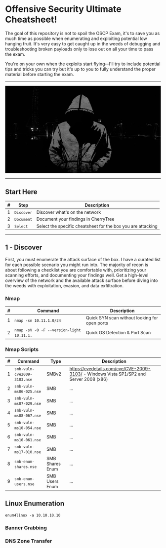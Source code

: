 # Offensive Security Ultimate Cheatsheet!
The goal of this repository is not to spoil the OSCP Exam, it's to save you as much time as possible when enumerating and exploiting potential low hanging fruit.  It's very easy to get caught up in the weeds of debugging and troubleshooting broken payloads only to lose out on all your time to pass the exam.

You're on your own when the exploits start flying--I'll try to include potential tips and tricks you can try but it's up to you to fully understand the proper material before starting the exam.

-------------

![Hacker](lol_hoody.jpg)

-------------

## Start Here
| # | Step | Description |
| --- | --- | --- |
| 1 | `Discover` | Discover what's on the network |
| 2 | `Document` | Document your findings in CherryTree |
| 3 | `Select` | Select the specific cheatsheet for the box you are attacking |

-------------
## 1 - Discover
First, you must enumerate the attack surface of the box.  I have a curated list for each possible scenario you might run into.  The majority of recon is about following a checklist you are comfortable with, prioritizing your scanning efforts, and documenting your findings well.  Get a high-level overview of the network and the available attack surface before diving into the weeds with exploitation, evasion, and data exfiltration. 


### Nmap
| # | Command | Description |
| --- | --- | --- |
| 1 | `nmap -sn 10.11.1.0/24` | Quick SYN scan without looking for open ports  |
| 2 | `nmap -sV -O -F --version-light 10.11.1.` | Quick OS Detection & Port Scan  |

### Nmap Scripts
| # | Command | Type | Description |
| --- | --- | --- | --- |
| 1 | `smb-vuln-cve2009-3103.nse` | SMBv2  | https://cvedetails.com/cve/CVE-2009-3103/ - Windows Vista SP1/SP2 and Server 2008 (x86) |
| 2 | `smb-vuln-ms06-025.nse` | SMB  | ... |
| 3 | `smb-vuln-ms07-029.nse` | SMB  | ... |
| 4 | `smb-vuln-ms08-067.nse` | SMB  | ... |
| 5 | `smb-vuln-ms10-054.nse` | SMB  | ... |
| 6 | `smb-vuln-ms10-061.nse` | SMB  | ... |
| 7 | `smb-vuln-ms17-010.nse` | SMB  | ... |
| 8 | `smb-enum-shares.nse` | SMB Shares Enum  | ... |
| 9 | `smb-enum-users.nse` | SMB Users Enum | ... |

## Linux Enumeration
```
enum4linux -a 10.10.10.10
```

### Banner Grabbing


### DNS Zone Transfer

